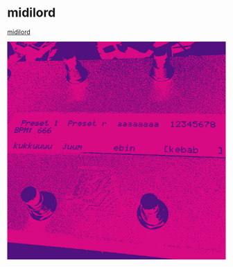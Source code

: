 # midilord
[midilord](https://github.com/EMajesty/midilord)

![](site/pages/electronics/midilord/midilord.jpg)